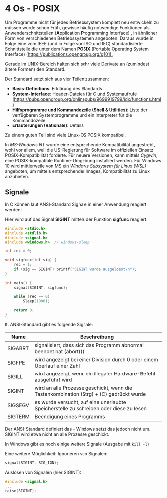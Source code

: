 # 4 Os - POSIX

Um Programme nicht für jedes Betriebssystem komplett neu entwickeln zu müssen wurde schon Früh, gewisse häufig notwendige Funktionen als Anwenderschnittstellen (**A**pplication **P**rogramming **I**nterface) , in ähnlicher Form von verschiedenen Betriebssystemen angeboten. Daraus wurde in Folge eine vom IEEE (und in Folge von ISO und IEC) standardisierte Schnittstelle die unter dem Namen **POSIX** (Portable Operating System Interface) (<https://publications.opengroup.org/g101).>

Gerade im UNIX-Bereich halten sich sehr viele Derivate an (zumindest ältere Formen) den Standard.

Der Standard setzt sich aus vier Teilen zusammen:

- **Basis-Definitions**: Erklärung des Standards
- **System-Interface**: Header-Dateien für C und Systemaufrufe (<https://pubs.opengroup.org/onlinepubs/9699919799/idx/functions.html)>
- **Hilfsprogramme und Kommandozeile (Shell & Utilities)**: Liste der verfügbaren Systemprogramme und ein Interpreter für die Kommandozeile
- **Erläuterungen (Rationale)**: Details

Zu einem guten Teil sind viele Linux-OS POSIX kompatibel. 

In *MS-Windows NT* wurde eine entsprechende Kompatibilität angestrebt, wohl vor allem, weil die US-Regierung für Software im offiziellen Einsatz POSIX-Kompatibilität forderte. Für neuere Versionen, kann mittels *Cygwin*, eine POSIX-kompatible Runtime-Umgebung installiert werden. Für Windows 10 wird mittlerweile von MS ein *Windows Subsystem für Linux (WSL)* angeboten, um mittels entsprechender Images, Kompatibilität zu Linux anzubieten.

## Signale

In C können laut ANSI-Standard Signale in einer Anwendung reagiert werden:

Hier wird auf das Signal **SIGINT** mittels der Funktion **sigfunc** reagiert:

```c
#include <stdio.h>
#include <stdlib.h>
#include <signal.h>
#include <windows.h>  // windows-sleep

int rec = 0;

void sigfunc(int sig) {
    rec = 1;
    if (sig == SIGINT) printf("SIGINT wurde ausgeloest\n");
}

int main() {
    signal(SIGINT, sigfunc);

    while (rec == 0)
        Sleep(1000);

    return 0;
}

```

lt. ANSI-Standard gibt es folgende Signale:

| Name    | Beschreibung                                                 |
| ------- | ------------------------------------------------------------ |
| SIGABRT | signalisiert, dass sich das Programm abnormal beendet hat (abort()) |
| SIGFPE  | wird angezeigt bei einer Division durch 0 oder einem Überlauf einer Zahl |
| SIGILL  | wird angezeigt, wenn ein illegaler Hardware-Befehl ausgeführt wird |
| SIGINT  | wird an alle Prozesse geschickt, wenn die Tastenkombination (Strg) + (C) gedrückt wurde |
| SIGSEGV | es wurde versucht, auf eine unerlaubte Speicherstelle zu schreiben oder diese zu lesen |
| SIGTERM | Beendigung eines Programms                                   |

Der ANSI-Standard definiert das - Windows setzt das jedoch nicht um. SIGINT wird etwa nicht an alle Prozesse geschickt.

In Windows gibt es noch einige weitere Signale (Ausgabe mit `kill -l`)

Eine weitere Möglichkeit: Ignorieren von Signalen:

```c
signal(SIGINT, SIG_IGN);
```

Auslösen von Signalen (hier SIGINT):

```c
#include <signal.h>
...
raise(SIGINT);
```

